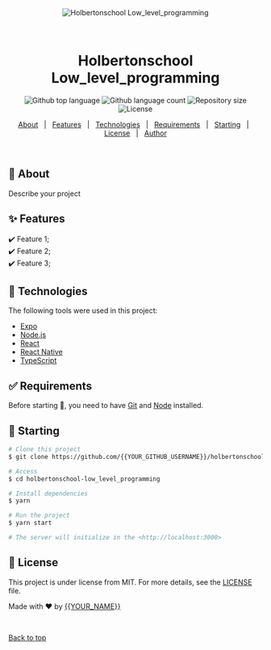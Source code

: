<div align="center" id="top"> 
  <img src="./.github/app.gif" alt="Holbertonschool Low_level_programming" />

&#xa0;

  <!-- <a href="https://holbertonschoollow_level_programming.netlify.app">Demo</a> -->
</div>

<h1 align="center">Holbertonschool Low_level_programming</h1>

<p align="center">
  <img alt="Github top language" src="https://img.shields.io/github/languages/top/{{YOUR_GITHUB_USERNAME}}/holbertonschool-low_level_programming?color=56BEB8">

  <img alt="Github language count" src="https://img.shields.io/github/languages/count/{{YOUR_GITHUB_USERNAME}}/holbertonschool-low_level_programming?color=56BEB8">

  <img alt="Repository size" src="https://img.shields.io/github/repo-size/{{YOUR_GITHUB_USERNAME}}/holbertonschool-low_level_programming?color=56BEB8">

  <img alt="License" src="https://img.shields.io/github/license/{{YOUR_GITHUB_USERNAME}}/holbertonschool-low_level_programming?color=56BEB8">

  <!-- <img alt="Github issues" src="https://img.shields.io/github/issues/{{YOUR_GITHUB_USERNAME}}/holbertonschool-low_level_programming?color=56BEB8" /> -->

  <!-- <img alt="Github forks" src="https://img.shields.io/github/forks/{{YOUR_GITHUB_USERNAME}}/holbertonschool-low_level_programming?color=56BEB8" /> -->

  <!-- <img alt="Github stars" src="https://img.shields.io/github/stars/{{YOUR_GITHUB_USERNAME}}/holbertonschool-low_level_programming?color=56BEB8" /> -->
</p>

<!-- Status -->

<!-- <h4 align="center">
	🚧  Holbertonschool Low_level_programming 🚀 Under construction...  🚧
</h4>

<hr> -->

<p align="center">
  <a href="#dart-about">About</a> &#xa0; | &#xa0; 
  <a href="#sparkles-features">Features</a> &#xa0; | &#xa0;
  <a href="#rocket-technologies">Technologies</a> &#xa0; | &#xa0;
  <a href="#white_check_mark-requirements">Requirements</a> &#xa0; | &#xa0;
  <a href="#checkered_flag-starting">Starting</a> &#xa0; | &#xa0;
  <a href="#memo-license">License</a> &#xa0; | &#xa0;
  <a href="https://github.com/{{YOUR_GITHUB_USERNAME}}" target="_blank">Author</a>
</p>

<br>

## :dart: About

Describe your project

## :sparkles: Features

:heavy_check_mark: Feature 1;\
:heavy_check_mark: Feature 2;\
:heavy_check_mark: Feature 3;

## :rocket: Technologies

The following tools were used in this project:

- [Expo](https://expo.io/)
- [Node.js](https://nodejs.org/en/)
- [React](https://pt-br.reactjs.org/)
- [React Native](https://reactnative.dev/)
- [TypeScript](https://www.typescriptlang.org/)

## :white_check_mark: Requirements

Before starting :checkered_flag:, you need to have [Git](https://git-scm.com) and [Node](https://nodejs.org/en/) installed.

## :checkered_flag: Starting

```bash
# Clone this project
$ git clone https://github.com/{{YOUR_GITHUB_USERNAME}}/holbertonschool-low_level_programming

# Access
$ cd holbertonschool-low_level_programming

# Install dependencies
$ yarn

# Run the project
$ yarn start

# The server will initialize in the <http://localhost:3000>
```

## :memo: License

This project is under license from MIT. For more details, see the [LICENSE](LICENSE.md) file.

Made with :heart: by <a href="https://github.com/{{YOUR_GITHUB_USERNAME}}" target="_blank">{{YOUR_NAME}}</a>

&#xa0;

<a href="#top">Back to top</a>
